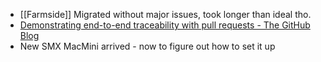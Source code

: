 - [[Farmside]] Migrated without major issues, took longer than ideal tho.
- [Demonstrating end-to-end traceability with pull requests - The GitHub Blog](https://github.blog/enterprise-software/governance-and-compliance/demonstrating-end-to-end-traceability-with-pull-requests/)
- New SMX MacMini arrived - now to figure out how to set it up